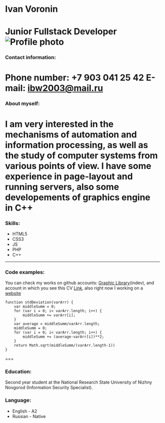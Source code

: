 # Ivan Voronin
Junior Fullstack Developer
![Profile photo](https://sun9-50.userapi.com/impg/w45zg96Ezy9wyr_sKn7WtugNSJGP7Kgy1hqqGg/prVMH39uBbc.jpg?size=2560x1706&quality=96&sign=eb6d447c5b79d39ae75380f6e2dc7ae6&type=album)
===
### Contact information:
__Phone number:__ +7 903 041 25 42
__E-mail:__ ibw2003@mail.ru
===
### About myself:
I am very interested in the mechanisms of automation and information processing, as well as the study of computer systems from various points of view. I have some experience in page-layout and running servers, also some developements of graphics engine in C++
===
### Skills:
* HTML5
* CSS3
* JS
* PHP
* С++
---
### Code examples:
You can check my works on github accounts: [Graphic Library](https://github.com/Creep416/SmallFrogLibs)(indev), and account in which you see this CV [Link](https://github.com/GIBERCREEPER), also right now I working on a [website](http://95.79.32.189/ginseng/pages/main.php)
```
function stdDeviation(varArr) {
	var middleSumm = 0;
	for (var i = 0; i< varArr.length; i++) {
		middleSumm += varArr[i];
	}
	var average = middleSumm/varArr.length;
	middleSumm = 0;
	for (var i = 0; i< varArr.length; i++) {
		middleSumm += (average-varArr[i])**2;
	}
	return Math.sqrt(middleSumm/(varArr.length-1))
}
```
===
### Education:
Second year student at the National Research State University of Nizhny Novgorod (Information Security Specialist).

### Language:
* English - A2
* Russian - Native